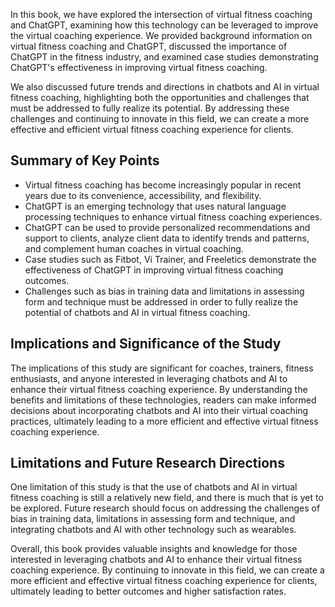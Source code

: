 

In this book, we have explored the intersection of virtual fitness coaching and ChatGPT, examining how this technology can be leveraged to improve the virtual coaching experience. We provided background information on virtual fitness coaching and ChatGPT, discussed the importance of ChatGPT in the fitness industry, and examined case studies demonstrating ChatGPT's effectiveness in improving virtual fitness coaching.

We also discussed future trends and directions in chatbots and AI in virtual fitness coaching, highlighting both the opportunities and challenges that must be addressed to fully realize its potential. By addressing these challenges and continuing to innovate in this field, we can create a more effective and efficient virtual fitness coaching experience for clients.

Summary of Key Points
---------------------

* Virtual fitness coaching has become increasingly popular in recent years due to its convenience, accessibility, and flexibility.
* ChatGPT is an emerging technology that uses natural language processing techniques to enhance virtual fitness coaching experiences.
* ChatGPT can be used to provide personalized recommendations and support to clients, analyze client data to identify trends and patterns, and complement human coaches in virtual coaching.
* Case studies such as Fitbot, Vi Trainer, and Freeletics demonstrate the effectiveness of ChatGPT in improving virtual fitness coaching outcomes.
* Challenges such as bias in training data and limitations in assessing form and technique must be addressed in order to fully realize the potential of chatbots and AI in virtual fitness coaching.

Implications and Significance of the Study
------------------------------------------

The implications of this study are significant for coaches, trainers, fitness enthusiasts, and anyone interested in leveraging chatbots and AI to enhance their virtual fitness coaching experience. By understanding the benefits and limitations of these technologies, readers can make informed decisions about incorporating chatbots and AI into their virtual coaching practices, ultimately leading to a more efficient and effective virtual fitness coaching experience.

Limitations and Future Research Directions
------------------------------------------

One limitation of this study is that the use of chatbots and AI in virtual fitness coaching is still a relatively new field, and there is much that is yet to be explored. Future research should focus on addressing the challenges of bias in training data, limitations in assessing form and technique, and integrating chatbots and AI with other technology such as wearables.

Overall, this book provides valuable insights and knowledge for those interested in leveraging chatbots and AI to enhance their virtual fitness coaching experience. By continuing to innovate in this field, we can create a more efficient and effective virtual fitness coaching experience for clients, ultimately leading to better outcomes and higher satisfaction rates.
